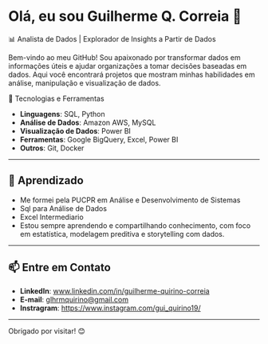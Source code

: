 # Olá, eu sou Guilherme Q. Correia 👋

📊 Analista de Dados | Explorador de Insights a Partir de Dados

Bem-vindo ao meu GitHub! Sou apaixonado por transformar dados em informações úteis e ajudar organizações a tomar decisões baseadas em dados. Aqui você encontrará projetos que mostram minhas habilidades em análise, manipulação e visualização de dados.

🚀 Tecnologias e Ferramentas

- **Linguagens**: SQL, Python
- **Análise de Dados**: Amazon AWS, MySQL
- **Visualização de Dados**:  Power BI
- **Ferramentas**: Google BigQuery, Excel, Power BI
- **Outros**: Git, Docker

---

## 🌟 Aprendizado

- Me formei pela PUCPR em Análise e Desenvolvimento de Sistemas
- Sql para Análise de Dados
- Excel Intermediario
- Estou sempre aprendendo e compartilhando conhecimento, com foco em estatística, modelagem preditiva e storytelling com dados.

---

## 📫 Entre em Contato

- **LinkedIn**: www.linkedin.com/in/guilherme-quirino-correia
- **E-mail**: glhrmquirino@gmail.com
- **Instragram**: https://www.instagram.com/gui_quirino19/
  
---

Obrigado por visitar! 😊
